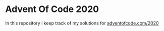 # Advent Of Code 2020
 In this repository i keep track of my solutions for [adventofcode.com/2020](adventofcode.com/2020)<br/>
